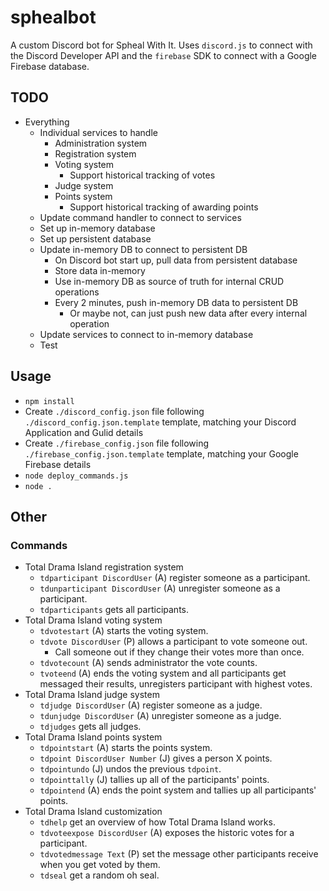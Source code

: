 # sphealbot
A custom Discord bot for Spheal With It. Uses `discord.js` to connect with the Discord Developer API and the `firebase` SDK to connect with a Google Firebase database. 

## TODO
- Everything
    - Individual services to handle
        - Administration system
        - Registration system
        - Voting system
            - Support historical tracking of votes
        - Judge system
        - Points system
            - Support historical tracking of awarding points
    - Update command handler to connect to services
    - Set up in-memory database
    - Set up persistent database
    - Update in-memory DB to connect to persistent DB
        - On Discord bot start up, pull data from persistent database
        - Store data in-memory
        - Use in-memory DB as source of truth for internal CRUD operations
        - Every 2 minutes, push in-memory DB data to persistent DB
            - Or maybe not, can just push new data after every internal operation
    - Update services to connect to in-memory database
    - Test

## Usage
- `npm install`
- Create `./discord_config.json` file following `./discord_config.json.template` template, matching your Discord Application and Gulid details
- Create `./firebase_config.json` file following `./firebase_config.json.template` template, matching your Google Firebase details
- `node deploy_commands.js` 
- `node .`

## Other
### Commands
- Total Drama Island registration system
    - `tdparticipant DiscordUser` (A) register someone as a participant.
    - `tdunparticipant DiscordUser` (A) unregister someone as a participant.
    - `tdparticipants` gets all participants.
- Total Drama Island voting system
    - `tdvotestart` (A) starts the voting system.
    - `tdvote DiscordUser` (P) allows a participant to vote someone out.
        - Call someone out if they change their votes more than once.
    - `tdvotecount` (A) sends administrator the vote counts.
    - `tvoteend` (A) ends the voting system and all participants get messaged their results, unregisters participant with highest votes.
- Total Drama Island judge system
    - `tdjudge DiscordUser` (A) register someone as a judge.
    - `tdunjudge DiscordUser` (A) unregister someone as a judge.
    - `tdjudges` gets all judges.
- Total Drama Island points system
    - `tdpointstart` (A) starts the points system.
    - `tdpoint DiscordUser Number` (J) gives a person X points.
    - `tdpointundo` (J) undos the previous `tdpoint`.
    - `tdpointtally` (J) tallies up all of the participants' points.
    - `tdpointend` (A) ends the point system and tallies up all participants' points.
- Total Drama Island customization
    - `tdhelp` get an overview of how Total Drama Island works.
    - `tdvoteexpose DiscordUser` (A) exposes the historic votes for a participant.
    - `tdvotedmessage Text` (P) set the message other participants receive when you get voted by them.
    - `tdseal` get a random oh seal.
